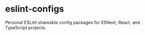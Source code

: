 # eslint-configs

Personal ESLint shareable config packages for ESNext, React, and TypeScript projects.